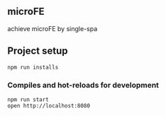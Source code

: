 ## microFE
achieve microFE by single-spa

## Project setup
```
npm run installs
```

### Compiles and hot-reloads for development
```
npm run start
open http://localhost:8080
```
